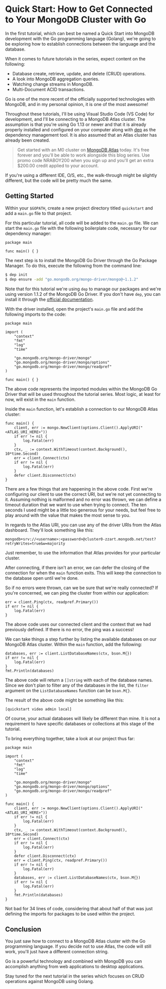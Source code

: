 # Quick Start: How to Get Connected to Your MongoDB Cluster with Go

In the first tutorial, which can best be named a Quick Start into MongoDB development with the Go programming language (Golang), we're going to be exploring how to establish connections between the language and the database.

When it comes to future tutorials in the series, expect content on the following:

- Database create, retrieve, update, and delete (CRUD) operations.
- A look into MongoDB aggregation queries.
- Watching change streams in MongoDB.
- Multi-Document ACID transactions.

Go is one of the more recent of the officially supported technologies with MongoDB, and in my personal opinion, it is one of the most awesome!

Throughout these tutorials, I'll be using Visual Studio Code (VS Code) for development, and I'll be connecting to a MongoDB Atlas cluster. The assumption is that you're using Go 1.13 or newer and that it is already properly installed and configured on your computer along with [dep](https://github.com/golang/dep) as the dependency management tool. It is also assumed that an Atlas cluster has already been created.

> Get started with an M0 cluster on [MongoDB Atlas](https://www.mongodb.com/cloud) today. It's free forever and you'll be able to work alongside this blog series. Use promo code NRABOY200 when you sign up and you'll get an extra $200.00 credit applied to your account.

If you're using a different IDE, O/S, etc., the walk-through might be slightly different, but the code will be pretty much the same.

## Getting Started

Within your `$GOPATH`, create a new project directory titled `quickstart` and add a `main.go` file to that project.

For this particular tutorial, all code will be added to the `main.go` file. We can start the `main.go` file with the following boilerplate code, necessary for our dependency manager:

```golang
package main

func main() { }
```

The next step is to install the MongoDB Go Driver through the Go Package Manager. To do this, execute the following from the command line:

```bash
$ dep init
$ dep ensure -add "go.mongodb.org/mongo-driver/mongo@~1.1.2"
```

Note that for this tutorial we're using `dep` to manage our packages and we're using version 1.1.2 of the MongoDB Go Driver. If you don't have `dep`, you can install it through the [official documentation](https://github.com/golang/dep).

With the driver installed, open the project's `main.go` file and add the following imports to the code:

```golang
package main

import (
	"context"
	"fmt"
	"log"
	"time"

	"go.mongodb.org/mongo-driver/mongo"
	"go.mongodb.org/mongo-driver/mongo/options"
	"go.mongodb.org/mongo-driver/mongo/readpref"
)

func main() { }
```

The above code represents the imported modules within the MongoDB Go Driver that will be used throughout the tutorial series. Most logic, at least for now, will exist in the `main` function.

Inside the `main` function, let's establish a connection to our MongoDB Atlas cluster:

```golang
func main() {
	client, err := mongo.NewClient(options.Client().ApplyURI("<ATLAS_URI_HERE>"))
	if err != nil {
		log.Fatal(err)
	}
	ctx, _ := context.WithTimeout(context.Background(), 10*time.Second)
	err = client.Connect(ctx)
	if err != nil {
		log.Fatal(err)
	}
	defer client.Disconnect(ctx)
}
```

There are a few things that are happening in the above code. First we're configuring our client to use the correct URI, but we're not yet connecting to it. Assuming nothing is malformed and no error was thrown, we can define a timeout duration that we want to use when trying to connect. The ten seconds I used might be a little too generous for your needs, but feel free to play around with the value that makes the most sense to you.

In regards to the Atlas URI, you can use any of the driver URIs from the Atlas dashboard. They'll look something like this:

```
mongodb+srv://<username>:<password>@cluster0-zzart.mongodb.net/test?retryWrites=true&w=majority
```

Just remember, to use the information that Atlas provides for your particular cluster.

After connecting, if there isn't an error, we can defer the closing of the connection for when the `main` function exits. This will keep the connection to the database open until we're done.

So if no errors were thrown, can we be sure that we're really connected? If you're concerned, we can ping the cluster from within our application:

```golang
err = client.Ping(ctx, readpref.Primary())
if err != nil {
    log.Fatal(err)
}
```

The above code uses our connected client and the context that we had previously defined. If there is no error, the ping was a success!

We can take things a step further by listing the available databases on our MongoDB Atlas cluster. Within the `main` function, add the following:

```golang
databases, err := client.ListDatabaseNames(ctx, bson.M{})
if err != nil {
    log.Fatal(err)
}
fmt.Println(databases)
```

The above code will return a `[]string` with each of the database names. Since we don't plan to filter any of the databases in the list, the `filter` argument on the `ListDatabaseNames` function can be `bson.M{}`.

The result of the above code might be something like this:

```
[quickstart video admin local]
```

Of course, your actual databases will likely be different than mine. It is not a requirement to have specific databases or collections at this stage of the tutorial.

To bring everything together, take a look at our project thus far:

```golang
package main

import (
	"context"
	"fmt"
	"log"
	"time"

	"go.mongodb.org/mongo-driver/mongo"
	"go.mongodb.org/mongo-driver/mongo/options"
	"go.mongodb.org/mongo-driver/mongo/readpref"
)

func main() {
	client, err := mongo.NewClient(options.Client().ApplyURI("<ATLAS_URI_HERE>"))
	if err != nil {
		log.Fatal(err)
	}
	ctx, _ := context.WithTimeout(context.Background(), 10*time.Second)
	err = client.Connect(ctx)
	if err != nil {
		log.Fatal(err)
	}
	defer client.Disconnect(ctx)
	err = client.Ping(ctx, readpref.Primary())
	if err != nil {
		log.Fatal(err)
	}
	databases, err := client.ListDatabaseNames(ctx, bson.M{})
	if err != nil {
		log.Fatal(err)
	}
	fmt.Println(databases)
}
```

Not bad for 34 lines of code, considering that about half of that was just defining the imports for packages to be used within the project.

## Conclusion

You just saw how to connect to a MongoDB Atlas cluster with the Go programming language. If you decide not to use Atlas, the code will still work, you'll just have a different connection string.

Go is a powerful technology and combined with MongoDB you can accomplish anything from web applications to desktop applications.

Stay tuned for the next tutorial in the series which focuses on CRUD operations against MongoDB using Golang.